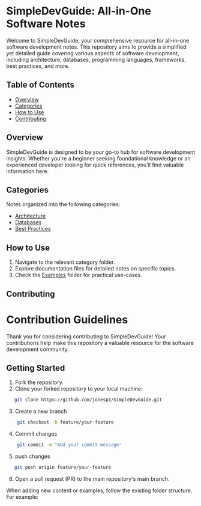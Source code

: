 # SimpleDevGuide: All-in-One Software Notes

Welcome to SimpleDevGuide, your comprehensive resource for all-in-one software development notes. This repository aims to provide a simplified yet detailed guide covering various aspects of software development, including architecture, databases, programming languages, frameworks, best practices, and more.

## Table of Contents

- [Overview](#overview)
- [Categories](#categories)
- [How to Use](#how-to-use)
- [Contributing](#contributing)

## Overview

SimpleDevGuide is designed to be your go-to hub for software development insights. Whether you're a beginner seeking foundational knowledge or an experienced developer looking for quick references, you'll find valuable information here.

## Categories

Notes organized into the following categories:

- [Architecture](./Architecture)
- [Databases](./Databases)
- [Best Practices](./BestPractices)

## How to Use

1. Navigate to the relevant category folder.
2. Explore documentation files for detailed notes on specific topics.
3. Check the [Examples](./Examples) folder for practical use-cases.

## Contributing

# Contribution Guidelines

Thank you for considering contributing to SimpleDevGuide! Your contributions help make this repository a valuable resource for the software development community.

## Getting Started

1. Fork the repository.
2. Clone your forked repository to your local machine:

```bash
   git clone https://github.com/jonesp1/SimpleDevGuide.git
```

3. Create a new branch
```bash
    git checkout -b feature/your-feature
```

4. Commit changes 
```bash
    git commit -m "Add your commit message"
```

5. push changes 
```bash
   git push origin feature/your-feature
```

6. Open a pull request (PR) to the main repository's main branch.

   
When adding new content or examples, follow the existing folder structure. For example:





